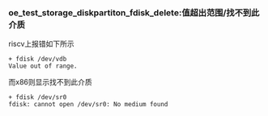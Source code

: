 ### oe_test_storage_diskpartiton_fdisk_delete:值超出范围/找不到此介质

riscv上报错如下所示

```
+ fdisk /dev/vdb
Value out of range.
```

而x86则显示找不到此介质

```
+ fdisk /dev/sr0
fdisk: cannot open /dev/sr0: No medium found
```

